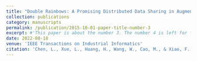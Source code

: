 ```yaml
---
title: "Double Rainbows: A Promising Distributed Data Sharing in Augmented Intelligence of Things"
collection: publications
category: manuscripts
permalink: /publication/2015-10-01-paper-title-number-3
excerpt: #'This paper is about the number 3. The number 4 is left for future work.'
date: 2022-08-18
venue: 'IEEE Transactions on Industrial Informatics'
citation: 'Chen, L., Xue, L., Huang, H., Wang, W., Cao, M., & Xiao, F. (2022).  &quot;Double rainbows: A promising distributed data sharing in augmented intelligence of things. &quot; <i>IEEE Transactions on Industrial Informatics</i>. 19(1), 653-661.'
---
```

